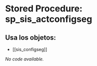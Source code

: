 # Stored Procedure: sp_sis_actconfigseg

## Usa los objetos:
- [[sis_configseg]]

*No code available.*
